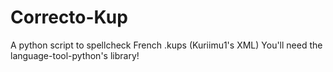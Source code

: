# Correcto-Kup
A python script to spellcheck French .kups (Kuriimu1's XML) You'll need the language-tool-python's library!
